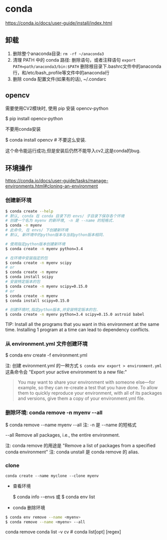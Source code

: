 # conda

<https://conda.io/docs/user-guide/install/index.html>

## 卸载
1. 删除整个anaconda目录: `rm -rf ~/anaconda3`
2. 清理 PATH 中的 conda 路径: 删除语句，或者注释语句 `export PATH=path/anaconda3/bin:$PATH`
    删除根目录下.bashrc文件中的anaconda行，和/etc/bash_profile等文件中的anaconda行
3. 删除 conda 配置文件(如果有的话), ~/.condarc
## opencv
需要使用CV2模块时, 使用 pip 安装 opencv-python

$  pip install opencv-python

不要用conda安装

$ conda install opencv # 不要这么安装.

这个命令能运行成功,但是安装后仍然不能导入cv2,这是conda的bug.

## 环境操作

<https://conda.io/docs/user-guide/tasks/manage-environments.html#cloning-an-environment>

### 创建新环境

```bash
$ conda create --help
# 默认, conda 在 conda 目录下的 envs/ 子目录下保存各个环境
# 创建一个名为 myenv 的新环境, -n 是 --name 的短格式.
$ conda -n myenv
# 此命令, 在 envs/ 下创建新环境
# 默认, 新环境中的python版本与当前python版本相同.

# 使用指定python版本创建新环境
$ conda create -n myenv python=3.4

# 在环境中安装指定的包
$ conda create -n myenv scipy
# or
$ conda create -n myenv
$ conda install scipy
# 安装特定版本的包
$ conda create -n myenv scipy=0.15.0
# or
$ conda create -n myenv
$ conda install scipy=0.15.0

# 创建环境时,指定python版本,并安装特定版本的包.
$ conda create -n myenv python=3.4 scipy=0.15.0 astroid babel

```
TIP: Install all the programs that you want in this environment at the same time. Installing 1 program at a time can lead to dependency conflicts.
### 从 environment.yml 文件创建环境

$ conda env create -f environment.yml

注: 创建 evironment.yml 的一种方式 `$ conda env export > environment.yml`
这条命令会 "Export your active environment to a new file:"

> You may want to share your environment with someone else—for example, so they can re-create a test that you have done. To allow them to quickly reproduce your environment, with all of its packages and versions, give them a copy of your environment.yml file.

### 删除环境: conda remove -n myenv --all

$ conda remove --name myenv --all
注: -n 是  --name 的短格式

--all                 Remove all packages, i.e., the entire environment.

注: conda remove 的用途是 "Remove a list of packages from a specified conda environment"
注: conda unstall  是 conda remove 的 alias.

### clone

    conda create --name myclone --clone myenv

- 查看环境

    $ conda info --envs
    或
    $ conda env list

- conda 删除环境
```bash
$ conda env remove --name <myenv>
$ conda remove --name <myenv> --all
```

conda remove <pkg>
conda list -v cv
\# conda list[opt] [regex]

